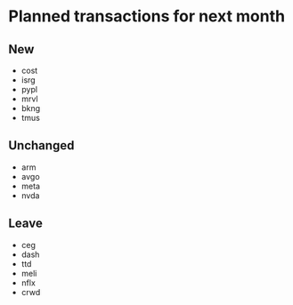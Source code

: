 # Planned transactions for next month

## New
+ cost
+ isrg
+ pypl
+ mrvl
+ bkng
+ tmus
## Unchanged
* arm
* avgo
* meta
* nvda
## Leave
- ceg
- dash
- ttd
- meli
- nflx
- crwd